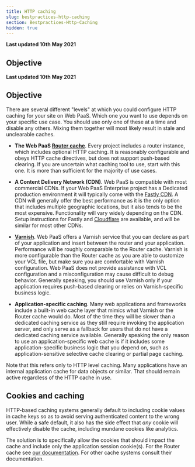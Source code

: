 ```yaml
---
title: HTTP caching
slug: bestpractices-http-caching
section: Bestpractices-Http-Caching
hidden: true
---
```


**Last updated 10th May 2021**



## Objective  

**Last updated 10th May 2021**


## Objective  

There are several different "levels" at which you could configure HTTP caching for your site on Web PaaS.  Which one you want to use depends on your specific use case.  You should use only one of these at a time and disable any others. Mixing them together will most likely result in stale and unclearable caches.

* **The Web PaaS [Router cache](../configuration-routes/cache)**.  Every project includes a router instance, which includes optional HTTP caching.  It is reasonably configurable and obeys HTTP cache directives, but does not support push-based clearing.  If you are uncertain what caching tool to use, start with this one.  It is more than sufficient for the majority of use cases.

* **A Content Delivery Network (CDN)**.  Web PaaS is compatible with most commercial CDNs.  If your Web PaaS Enterprise project has a Dedicated production environment it will typically come with the [Fastly CDN](../domains-cdn/fastly).  A CDN will generally offer the best performance as it is the only option that includes multiple geographic locations, but it also tends to be the most expensive.  Functionality will vary widely depending on the CDN.  Setup instructions for Fastly and [Cloudflare](../domains-cdn/cloudflare) are available, and will be similar for most other CDNs.

* **[Varnish](../configuration-services/varnish)**.  Web PaaS offers a Varnish service that you can declare as part of your application and insert between the router and your application.  Performance will be roughly comparable to the Router cache.  Varnish is more configurable than the Router cache as you are able to customize your VCL file, but make sure you are comfortable with Varnish configuration.  Web PaaS does not provide assistance with VCL configuration and a misconfiguration may cause difficult to debug behavior.  Generally speaking, you should use Varnish only if your application requires push-based clearing or relies on Varnish-specific business logic.

* **Application-specific caching**.  Many web applications and frameworks include a built-in web cache layer that mimics what Varnish or the Router cache would do.  Most of the time they will be slower than a dedicated caching service as they still require invoking the application server, and only serve as a fallback for users that do not have a dedicated caching service available.  Generally speaking the only reason to use an application-specific web cache is if it includes some application-specific business logic that you depend on, such as application-sensitive selective cache clearing or partial page caching.

Note that this refers only to HTTP level caching.  Many applications have an internal application cache for data objects or similar.  That should remain active regardless of the HTTP cache in use.

## Cookies and caching

HTTP-based caching systems generally default to including cookie values in cache keys so as to avoid serving authenticated content to the wrong user.  While a safe default, it also has the side effect that *any* cookie will effectively disable the cache, including mundane cookies like analytics.  

The solution is to specifically allow the cookies that should impact the cache and include only the application session cookie(s).  For the Router cache see [our documentation](../configuration-routes/cache#cookies).  For other cache systems consult their documentation.
